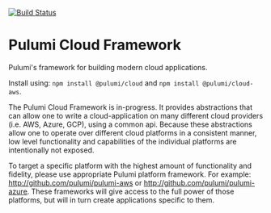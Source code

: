 [![Build Status](https://travis-ci.com/pulumi/pulumi-cloud.svg?token=eHg7Zp5zdDDJfTjY8ejq&branch=master)](https://travis-ci.com/pulumi/pulumi-cloud)

# Pulumi Cloud Framework

Pulumi's framework for building modern cloud applications.

Install using: ```npm install @pulumi/cloud``` and ```npm install @pulumi/cloud-aws```.

The Pulumi Cloud Framework is in-progress.  It provides abstractions that can allow one to write a
cloud-application on many different cloud providers (i.e. AWS, Azure, GCP), using a common api.
Because these abstractions allow one to operate over different cloud platforms in a consistent
manner, low level functionality and capabilities of the individual platforms are intentionally not
exposed.

To target a specific platform with the highest amount of functionality and fidelity, please use
appropriate Pulumi platform framework.  For example: http://github.com/pulumi/pulumi-aws or
http://github.com/pulumi/pulumi-azure.  These frameworks will give access to the full power of those
platforms, but will in turn create applications specific to them.

